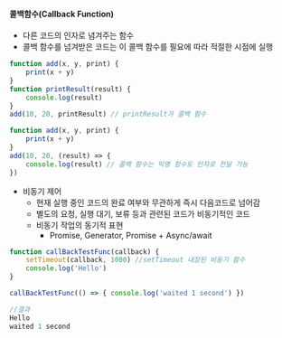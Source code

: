 #### 콜백함수(Callback Function)
- 다른 코드의 인자로 념겨주는 함수
- 콜백 함수를 넘겨받은 코드는 이 콜백 함수를 필요에 따라 적절한 시점에 실행
```javascript
function add(x, y, print) { 
	print(x + y) 
} 
function printResult(result) { 
	console.log(result) 
} 
add(10, 20, printResult) // printResult가 콜백 함수
```
```javascript
function add(x, y, print) { 
	print(x + y) 
} 
add(10, 20, (result) => { 
	console.log(result) // 콜백 함수는 익명 함수도 인자로 전달 가능  
})
```
- 비동기 제어
	- 현재 실행 중인 코드의 완료 여부와 무관하게 즉시 다음코드로 넘어감
	- 별도의 요청, 실행 대기, 보류 등과 관련된 코드가 비동기적인 코드
	- 비동기 작업의 동기적 표현
		- Promise, Generator, Promise + Async/await
```javascript
function callBackTestFunc(callback) { 
	setTimeout(callback, 1000) //setTimeout 내장된 비동기 함수
	console.log('Hello') 
} 

callBackTestFunc(() => { console.log('waited 1 second') })
```
```javascript
//결과
Hello 
waited 1 second
```